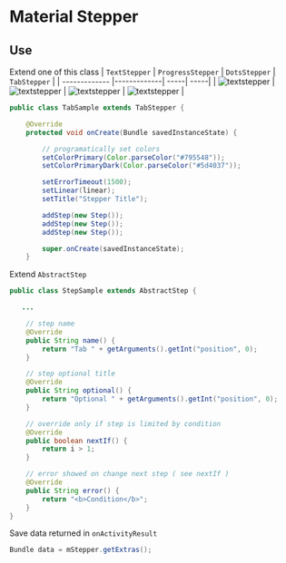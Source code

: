 # Material Stepper

## Use

Extend one of this class
| ```TextStepper```       | ```ProgressStepper```   | ```DotsStepper```  | ```TabStepper```  |
| ------------- |-------------| -----| -----|
| ![textstepper](https://github.com/FrancisCan/MaterialStepper/blob/master/screenshot/text.png?raw=true)  | ![textstepper](https://github.com/FrancisCan/MaterialStepper/blob/master/screenshot/progress.png?raw=true)   | ![textstepper](https://github.com/FrancisCan/MaterialStepper/blob/master/screenshot/dots.png?raw=true)   | ![textstepper](https://github.com/FrancisCan/MaterialStepper/blob/master/screenshot/tabs.png?raw=true)   |

```java
public class TabSample extends TabStepper {

    @Override
    protected void onCreate(Bundle savedInstanceState) {

        // programatically set colors
        setColorPrimary(Color.parseColor("#795548"));
        setColorPrimaryDark(Color.parseColor("#5d4037"));

        setErrorTimeout(1500);
        setLinear(linear);
        setTitle("Stepper Title");

        addStep(new Step());
        addStep(new Step());
        addStep(new Step());

        super.onCreate(savedInstanceState);
    }
```
Extend ```AbstractStep```
```java
public class StepSample extends AbstractStep {

   ...

    // step name
    @Override
    public String name() {
        return "Tab " + getArguments().getInt("position", 0);
    }

    // step optional title
    @Override
    public String optional() {
        return "Optional " + getArguments().getInt("position", 0);
    }

    // override only if step is limited by condition
    @Override
    public boolean nextIf() {
        return i > 1;
    }

    // error showed on change next step ( see nextIf )
    @Override
    public String error() {
        return "<b>Condition</b>";
    }
}
```
 Save data returned in ```onActivityResult```
```java
Bundle data = mStepper.getExtras();
```
